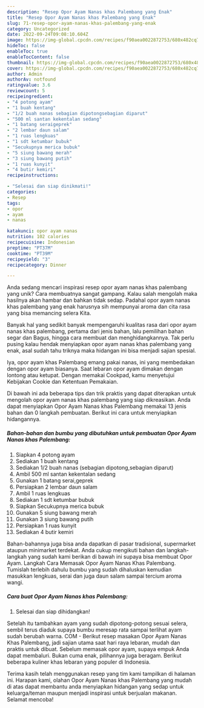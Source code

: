 ```yaml
---
description: "Resep Opor Ayam Nanas khas Palembang yang Enak"
title: "Resep Opor Ayam Nanas khas Palembang yang Enak"
slug: 71-resep-opor-ayam-nanas-khas-palembang-yang-enak
category: Uncategorized
date: 2022-09-24T09:08:10.604Z
image: https://img-global.cpcdn.com/recipes/f90aea0022872753/680x482cq70/opor-ayam-nanas-khas-palembang-foto-resep-utama.jpg
hideToc: false
enableToc: true
enableTocContent: false
thumbnail: https://img-global.cpcdn.com/recipes/f90aea0022872753/680x482cq70/opor-ayam-nanas-khas-palembang-foto-resep-utama.jpg
cover: https://img-global.cpcdn.com/recipes/f90aea0022872753/680x482cq70/opor-ayam-nanas-khas-palembang-foto-resep-utama.jpg
author: Admin
authorAv: notfound
ratingvalue: 3.6
reviewcount: 5
recipeingredient:
- "4 potong ayam"
- "1 buah kentang"
- "1/2 buah nanas sebagian dipotongsebagian diparut"
- "500 ml santan kekentalan sedang"
- "1 batang seraigeprek"
- "2 lembar daun salam"
- "1 ruas lengkuas"
- "1 sdt ketumbar bubuk"
- "Secukupnya merica bubuk"
- "5 siung bawang merah"
- "3 siung bawang putih"
- "1 ruas kunyit"
- "4 butir kemiri"
recipeinstructions:

- "Selesai dan siap dinikmati!"
categories:
- Resep
tags:
- opor
- ayam
- nanas

katakunci: opor ayam nanas 
nutrition: 102 calories
recipecuisine: Indonesian
preptime: "PT37M"
cooktime: "PT39M"
recipeyield: "3"
recipecategory: Dinner

---
```





Anda sedang mencari inspirasi resep opor ayam nanas khas palembang yang unik? Cara membuatnya sangat gampang. Kalau salah mengolah maka hasilnya akan hambar dan bahkan tidak sedap. Padahal opor ayam nanas khas palembang yang enak harusnya sih mempunyai aroma dan cita rasa yang bisa memancing selera Kita.





Banyak hal yang sedikit banyak mempengaruhi kualitas rasa dari opor ayam nanas khas palembang, pertama dari jenis bahan, lalu pemilihan bahan segar dan Bagus, hingga cara membuat dan menghidangkannya. Tak perlu pusing kalau hendak menyiapkan opor ayam nanas khas palembang yang enak,      asal sudah tahu triknya maka hidangan ini bisa menjadi sajian spesial.














Iya, opor ayam khas Palembang emang pakai nanas, ini yang membedakan dengan opor ayam biasanya. Saat lebaran opor ayam dimakan dengan lontong atau ketupat. Dengan memakai Cookpad, kamu menyetujui Kebijakan Cookie dan Ketentuan Pemakaian.






Di bawah ini ada beberapa tips dan trik praktis yang dapat diterapkan untuk mengolah opor ayam nanas khas palembang yang siap dikreasikan. Anda dapat menyiapkan Opor Ayam Nanas khas Palembang memakai 13 jenis bahan dan 0 langkah pembuatan. Berikut ini cara untuk menyiapkan hidangannya.

<!--inarticleads1-->

##### Bahan-bahan dan bumbu yang dibutuhkan untuk pembuatan Opor Ayam Nanas khas Palembang:

1. Siapkan 4 potong ayam
1. Sediakan 1 buah kentang
1. Sediakan 1/2 buah nanas (sebagian dipotong,sebagian diparut)
1. Ambil 500 ml santan kekentalan sedang
1. Gunakan 1 batang serai,geprek
1. Persiapkan 2 lembar daun salam
1. Ambil 1 ruas lengkuas
1. Sediakan 1 sdt ketumbar bubuk
1. Siapkan Secukupnya merica bubuk
1. Gunakan 5 siung bawang merah
1. Gunakan 3 siung bawang putih
1. Persiapkan 1 ruas kunyit
1. Sediakan 4 butir kemiri


Bahan-bahannya juga bisa anda dapatkan di pasar tradisional, supermarket ataupun minimarket terdekat. Anda cukup mengikuti bahan dan langkah-langkah yang sudah kami berikan di bawah ini supaya bisa membuat Opor Ayam. Langkah Cara Memasak Opor Ayam Nanas Khas Palembang. Tumislah terlebih dahulu bumbu yang sudah dihaluskan kemudian masukkan lengkuas, serai dan juga daun salam sampai tercium aroma wangi. 

<!--inarticleads2-->

##### Cara buat Opor Ayam Nanas khas Palembang:


1. Selesai dan siap dihidangkan!

Setelah itu tambahkan ayam yang sudah dipotong-potong sesuai selera, sembil terus diaduk supaya bumbu meresap rata sampai terlihat ayam sudah berubah warna. COM - Berikut resep masakan Opor Ayam Nanas Khas Palembang, jadi sajian utama saat hari raya lebaran, mudah dan praktis untuk dibuat. Sebelum memasak opor ayam, supaya empuk Anda dapat membaluri. Bukan cuma enak, pilihannya juga beragam. Berikut beberapa kuliner khas lebaran yang populer di Indonesia. 

Terima kasih telah menggunakan resep yang tim kami tampilkan di halaman ini. Harapan kami, olahan Opor Ayam Nanas khas Palembang yang mudah di atas dapat membantu anda menyiapkan hidangan yang sedap untuk keluarga/teman maupun menjadi inspirasi untuk berjualan makanan. Selamat mencoba!

